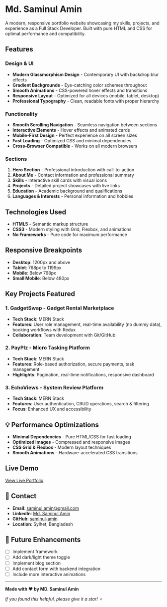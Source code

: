 # Md. Saminul Amin

A modern, responsive portfolio website showcasing my skills, projects, and experience as a Full Stack Developer. Built with pure HTML and CSS for optimal performance and compatibility.

## Features

### Design & UI
- **Modern Glassmorphism Design** - Contemporary UI with backdrop blur effects
- **Gradient Backgrounds** - Eye-catching color schemes throughout
- **Smooth Animations** - CSS-powered hover effects and transitions
- **Responsive Layout** - Optimized for all devices (mobile, tablet, desktop)
- **Professional Typography** - Clean, readable fonts with proper hierarchy

### Functionality
- **Smooth Scrolling Navigation** - Seamless navigation between sections
- **Interactive Elements** - Hover effects and animated cards
- **Mobile-First Design** - Perfect experience on all screen sizes
- **Fast Loading** - Optimized CSS and minimal dependencies
- **Cross-Browser Compatible** - Works on all modern browsers

### Sections
1. **Hero Section** - Professional introduction with call-to-action
2. **About Me** - Contact information and professional summary
3. **Skills** - Interactive skill cards with visual icons
4. **Projects** - Detailed project showcases with live links
5. **Education** - Academic background and qualifications
6. **Languages & Interests** - Personal information and hobbies

## Technologies Used

- **HTML5** - Semantic markup structure
- **CSS3** - Modern styling with Grid, Flexbox, and animations
- **No Frameworks** - Pure code for maximum performance

## Responsive Breakpoints

- **Desktop**: 1200px and above
- **Tablet**: 768px to 1199px
- **Mobile**: Below 768px
- **Small Mobile**: Below 480px

## Key Projects Featured

### 1. GadgetSwap - Gadget Rental Marketplace
- **Tech Stack**: MERN Stack
- **Features**: User role management, real-time availability (no dummy data), booking workflows with Redux
- **Collaboration**: Team development with Git/GitHub

### 2. PayPlz - Micro Tasking Platform
- **Tech Stack**: MERN Stack
- **Features**: Role-based authorization, secure payments, task management
- **Highlights**: Pagination, real-time notifications, responsive dashboard

### 3. EchoViews - System Review Platform
- **Tech Stack**: MERN Stack
- **Features**: User authentication, CRUD operations, search & filtering
- **Focus**: Enhanced UX and accessibility

## 💡 Performance Optimizations

- **Minimal Dependencies** - Pure HTML/CSS for fast loading
- **Optimized Images** - Compressed and responsive images
- **CSS Grid & Flexbox** - Modern layout techniques
- **Smooth Animations** - Hardware-accelerated CSS transitions

## Live Demo

[View Live Portfolio](https://saminul-amin.github.io/portfolio-html/)

## 📧 Contact

- **Email**: [saminul.amin@gmail.com](mailto:saminul.amin@gmail.com)
- **LinkedIn**: [Md. Saminul Amin](https://www.linkedin.com/in/md-saminul-amin-91605730a/)
- **GitHub**: [saminul-amin](https://github.com/saminul-amin)
- **Location**: Sylhet, Bangladesh

## 🎯 Future Enhancements

- [ ] Implement framework
- [ ] Add dark/light theme toggle
- [ ] Implement blog section
- [ ] Add contact form with backend integration
- [ ] Include more interactive animations

---

**Made with ❤️ by MD. Saminul Amin**

*If you found this helpful, please give it a star! ⭐*
